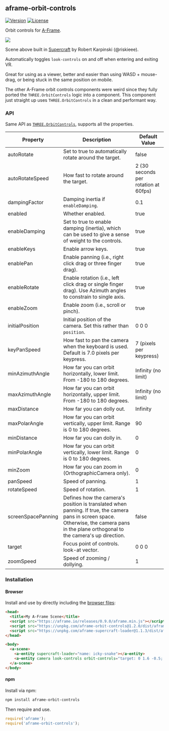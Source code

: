 ## aframe-orbit-controls

[![Version](http://img.shields.io/npm/v/aframe-orbit-controls-component.svg?style=flat-square)](https://npmjs.org/package/aframe-orbit-controls-component)
[![License](http://img.shields.io/npm/l/aframe-orbit-controls-component.svg?style=flat-square)](https://npmjs.org/package/aframe-orbit-controls-component)

Orbit controls for [A-Frame](https://aframe.io).

![](https://user-images.githubusercontent.com/674727/41206637-d58d7ec0-6cbb-11e8-8161-966396f45b79.gif)

Scene above built in [Supercraft](https://supermedium.com/supercraft) by Robert
Karpinski (@riskieee).

Automatically toggles `look-controls` on and off when entering and exiting VR.

Great for using as a viewer, better and easier than using WASD + mouse-drag,
or being stuck in the same position on mobile.

The other A-Frame orbit controls components were weird since they fully ported
the `THREE.OrbitControls` logic into a component. This component just straight
up uses `THREE.OrbitControls` in a clean and performant way.

### API

Same API as
[`THREE.OrbitControls`](https://threejs.org/docs/#examples/controls/OrbitControls),
supports all the properties.

| Property           | Description                                                                                                                                                                              | Default Value                        |
| --------           | -----------                                                                                                                                                                              | -------------                        |
| autoRotate         | Set to true to automatically rotate around the target.                                                                                                                                   | false                                |
| autoRotateSpeed    | How fast to rotate around the target.                                                                                                                                                    | 2 (30 seconds per rotation at 60fps) |
| dampingFactor      | Damping inertia if `enableDamping`.                                                                                                                                                      | 0.1                                  |
| enabled            | Whether enabled.                                                                                                                                                                         | true                                 |
| enableDamping      | Set to true to enable damping (inertia), which can be used to give a sense of weight to the controls.                                                                                    | true                                 |
| enableKeys         | Enable arrow keys.                                                                                                                                                                       | true                                 |
| enablePan          | Enable panning (i.e., right click drag or three finger drag).                                                                                                                            | true                                 |
| enableRotate       | Enable rotation (i.e., left click drag or single finger drag). Use Azimuth angles to constrain to single axis.                                                                           | true                                 |
| enableZoom         | Enable zoom (i.e., scroll or pinch).                                                                                                                                                     | true                                 |
| initialPosition    | Initial position of the camera. Set this rather than `position`.                                                                                                                         | 0 0 0                                |
| keyPanSpeed        | How fast to pan the camera when the keyboard is used. Default is 7.0 pixels per keypress.                                                                                                | 7 (pixels per keypress)              |
| minAzimuthAngle    | How far you can orbit horizontally, lower limit. From -180 to 180 degrees.                                                                                                               | Infinity (no limit)                  |
| maxAzimuthAngle    | How far you can orbit horizontally, upper limit. From -180 to 180 degrees.                                                                                                               | Infinity (no limit)                  |
| maxDistance        | How far you can dolly out.                                                                                                                                                               | Infinity                             |
| maxPolarAngle      | How far you can orbit vertically, upper limit. Range is 0 to 180 degrees.                                                                                                                | 90                                   |
| minDistance        | How far you can dolly in.                                                                                                                                                                | 0                                    |
| minPolarAngle      | How far you can orbit vertically, lower limit. Range is 0 to 180 degrees.                                                                                                                | 0                                    |
| minZoom            | How far you can zoom in (OrthographicCamera only).                                                                                                                                       | 0                                    |
| panSpeed           | Speed of panning.                                                                                                                                                                        | 1                                    |
| rotateSpeed        | Speed of rotation.                                                                                                                                                                       | 1                                    |
| screenSpacePanning | Defines how the camera's position is translated when panning. If true, the camera pans in screen space. Otherwise, the camera pans in the plane orthogonal to the camera's up direction. | false                                |
| target             | Focus point of controls. look-at vector.                                                                                                                                                 | 0 0 0                                |
| zoomSpeed          | Speed of zooming / dollying.                                                                                                                                                             | 1                                    |

### Installation

#### Browser

Install and use by directly including the [browser files](dist):

```html
<head>
  <title>My A-Frame Scene</title>
  <script src="https://aframe.io/releases/0.9.0/aframe.min.js"></script>
  <script src="https://unpkg.com/aframe-orbit-controls@1.2.0/dist/aframe-orbit-controls.min.js"></script>
  <script src="https://unpkg.com/aframe-supercraft-loader@1.1.3/dist/aframe-supercraft-loader.js"></script>
</head>

<body>
  <a-scene>
    <a-entity supercraft-loader="name: icky-snake"></a-entity>
    <a-entity camera look-controls orbit-controls="target: 0 1.6 -0.5; minDistance: 0.5; maxDistance: 180; initialPosition: 0 5 15"></a-entity>
  </a-scene>
</body>
```

#### npm

Install via npm:

```bash
npm install aframe-orbit-controls
```

Then require and use.

```js
require('aframe');
require('aframe-orbit-controls');
```
